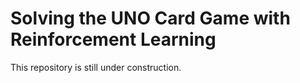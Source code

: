 # Solving the UNO Card Game with Reinforcement Learning
This repository is still under construction.
